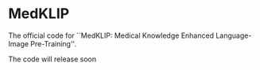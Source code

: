 # MedKLIP
The official code for ``MedKLIP: Medical Knowledge Enhanced Language-Image Pre-Training''.

The code will release soon
